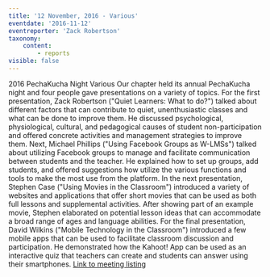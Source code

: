 ```yaml
---
title: '12 November, 2016 - Various'
eventdate: '2016-11-12'
eventreporter: 'Zack Robertson'
taxonomy:
    content:
        - reports
visible: false
---
```


2016 PechaKucha Night
Various
Our chapter held its annual PechaKucha night and four people gave presentations on a variety of topics. For the first presentation, Zack Robertson ("Quiet Learners: What to do?") talked about different factors that can contribute to quiet, unenthusiastic classes and what can be done to improve them. He discussed psychological, physiological, cultural, and pedagogical causes of student non-participation and offered concrete activities and management strategies to improve them. Next, Michael Phillips ("Using Facebook Groups as W-LMSs") talked about utilizing Facebook groups to manage and facilitate communication between students and the teacher. He explained how to set up groups, add students, and offered suggestions how utilize the various functions and tools to make the most use from the platform. In the next presentation, Stephen Case ("Using Movies in the Classroom") introduced a variety of websites and applications that offer short movies that can be used as both full lessons and supplemental activities. After showing part of an example movie, Stephen elaborated on potential lesson ideas that can accommodate a broad range of ages and language abilities. For the final presentation, David Wilkins ("Mobile Technology in the Classroom") introduced a few mobile apps that can be used to facilitate classroom discussion and participation. He demonstrated how the Kahoot! App can be used as an interactive quiz that teachers can create and students can answer using their smartphones.
<a href="../schedule/2016/november/12">Link to meeting listing</a>
